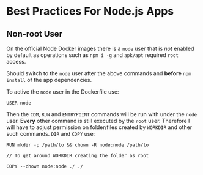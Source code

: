 # Best Practices For Node.js Apps

## Non-root User

On the official Node Docker images there is a `node` user that is *not* enabled by default as operations such as `npm i -g` and `apk/apt` required `root` access. 

Should switch to the `node` user after the above commands and **before** `npm install` of the app dependencies.

To active the `node` user in the Dockerfile use:
```
USER node
```
Then the `CDM`, `RUN` and `ENTRYPOINT` commands will be run with under the `node` user. **Every** other command is still executed by the `root` user. Therefore I will have to adjust permission on folder/files created by `WORKDIR` and other such commands.
`DIR` and `COPY` use:

```
RUN mkdir -p /path/to && chown -R node:node /path/to

// To get around WORKDIR creating the folder as root 

COPY --chown node:node ./ ./